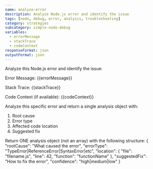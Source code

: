 ```yaml
---
name: analyze-error
description: Analyze Node.js error and identify the issue
tags: [node, debug, error, analysis, troubleshooting]
category: strategies
subcategory: simple-node-debug
variables:
  - errorMessage
  - stackTrace
  - codeContext
responseFormat: json
outputFormat: json
---
```


Analyze this Node.js error and identify the issue:

Error Message:
{{errorMessage}}

Stack Trace:
{{stackTrace}}

Code Context (if available):
{{codeContext}}

Analyze this specific error and return a single analysis object with:
1. Root cause
2. Error type
3. Affected code location
4. Suggested fix

Return ONE analysis object (not an array) with the following structure:
{
  "rootCause": "What caused the error",
  "errorType": "TypeError|ReferenceError|SyntaxError|etc",
  "location": {
    "file": "filename.js",
    "line": 42,
    "function": "functionName"
  },
  "suggestedFix": "How to fix the error",
  "confidence": "high|medium|low"
}